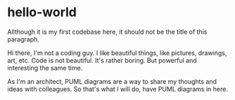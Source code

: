 # hello-world
Allthough it is my first codebase here, it should not be the title of this paragraph.

Hi there, I'm not a coding guy. I like beautiful things, like pictures, drawings, art, etc. 
Code is not beautiful. It's rather boring. But powerful and interesting the same time.

As I'm an architect, PUML diagrams are a way to share my thoughts and ideas with colleagues.
So that's what I will do, have PUML diagrams in here.
